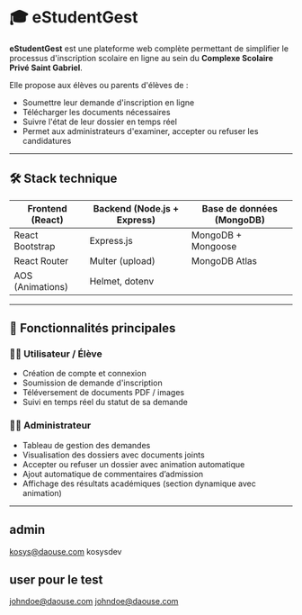 # 🎓 eStudentGest

**eStudentGest** est une plateforme web complète permettant de simplifier le processus d'inscription scolaire en ligne au sein du **Complexe Scolaire Privé Saint Gabriel**.

Elle propose aux élèves ou parents d'élèves de :
- Soumettre leur demande d'inscription en ligne
- Télécharger les documents nécessaires
- Suivre l'état de leur dossier en temps réel
- Permet aux administrateurs d'examiner, accepter ou refuser les candidatures

---

## 🛠️ Stack technique

| Frontend (React) | Backend (Node.js + Express) | Base de données (MongoDB) |
|------------------|-----------------------------|----------------------------|
| React Bootstrap  | Express.js                  | MongoDB + Mongoose         |
| React Router     | Multer (upload)             | MongoDB Atlas              |
| AOS (Animations) | Helmet, dotenv              |                            |

---

## 🚀 Fonctionnalités principales

### 👨‍🎓 Utilisateur / Élève
- Création de compte et connexion
- Soumission de demande d'inscription
- Téléversement de documents PDF / images
- Suivi en temps réel du statut de sa demande

### 🧑‍💼 Administrateur
- Tableau de gestion des demandes
- Visualisation des dossiers avec documents joints
- Accepter ou refuser un dossier avec animation automatique
- Ajout automatique de commentaires d’admission
- Affichage des résultats académiques (section dynamique avec animation)

---



## admin
kosys@daouse.com
kosysdev

## user pour le test
johndoe@daouse.com
johndoe@daouse.com